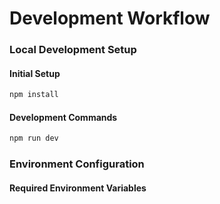 # Development Workflow

### Local Development Setup

#### Initial Setup

```bash
npm install
```

#### Development Commands

```bash
npm run dev
```

### Environment Configuration

#### Required Environment Variables

```bash